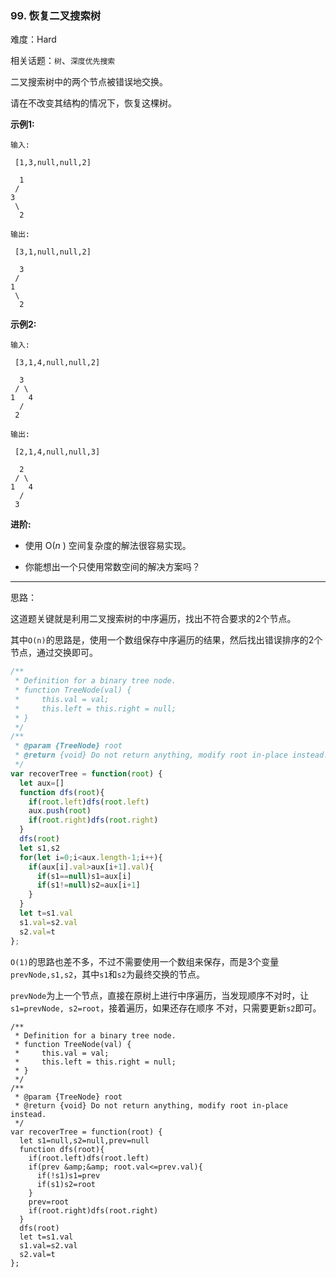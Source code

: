 ### 99. 恢复二叉搜索树

难度：Hard

相关话题：`树`、`深度优先搜索`

二叉搜索树中的两个节点被错误地交换。



请在不改变其结构的情况下，恢复这棵树。



**示例1:** 



```
输入:

 [1,3,null,null,2]

  1
 /
3
 \
  2

输出:

 [3,1,null,null,2]

  3
 /
1
 \
  2
```


**示例2:** 



```
输入:

 [3,1,4,null,null,2]

  3
 / \
1   4
  /
 2

输出:

 [2,1,4,null,null,3]

  2
 / \
1   4
  /
 3
```


**进阶:** 




* 使用 O(*n* ) 空间复杂度的解法很容易实现。

* 你能想出一个只使用常数空间的解决方案吗？






-----

思路：

这道题关键就是利用二叉搜索树的中序遍历，找出不符合要求的2个节点。

其中`O(n)`的思路是，使用一个数组保存中序遍历的结果，然后找出错误排序的2个节点，通过交换即可。

```js
/**
 * Definition for a binary tree node.
 * function TreeNode(val) {
 *     this.val = val;
 *     this.left = this.right = null;
 * }
 */
/**
 * @param {TreeNode} root
 * @return {void} Do not return anything, modify root in-place instead.
 */
var recoverTree = function(root) {
  let aux=[]
  function dfs(root){
    if(root.left)dfs(root.left)
    aux.push(root)
    if(root.right)dfs(root.right)
  }
  dfs(root)
  let s1,s2
  for(let i=0;i<aux.length-1;i++){
    if(aux[i].val>aux[i+1].val){
      if(s1==null)s1=aux[i]
      if(s1!=null)s2=aux[i+1]
    }
  }
  let t=s1.val
  s1.val=s2.val
  s2.val=t
};
```

`O(1)`的思路也差不多，不过不需要使用一个数组来保存，而是3个变量`prevNode,s1,s2`，其中`s1`和`s2`为最终交换的节点。

`prevNode`为上一个节点，直接在原树上进行中序遍历，当发现顺序不对时，让`s1=prevNode, s2=root`，接着遍历，如果还存在顺序
不对，只需要更新`s2`即可。
```
/**
 * Definition for a binary tree node.
 * function TreeNode(val) {
 *     this.val = val;
 *     this.left = this.right = null;
 * }
 */
/**
 * @param {TreeNode} root
 * @return {void} Do not return anything, modify root in-place instead.
 */
var recoverTree = function(root) {
  let s1=null,s2=null,prev=null
  function dfs(root){
    if(root.left)dfs(root.left)
    if(prev &amp;&amp; root.val<=prev.val){
      if(!s1)s1=prev
      if(s1)s2=root
    }
    prev=root
    if(root.right)dfs(root.right)
  }
  dfs(root)
  let t=s1.val
  s1.val=s2.val
  s2.val=t
};
```


